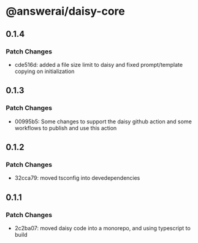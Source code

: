 # @answerai/daisy-core

## 0.1.4

### Patch Changes

- cde516d: added a file size limit to daisy and fixed prompt/template copying on initialization

## 0.1.3

### Patch Changes

- 00995b5: Some changes to support the daisy github action and some workflows to publish and use this action

## 0.1.2

### Patch Changes

- 32cca79: moved tsconfig into devedependencies

## 0.1.1

### Patch Changes

- 2c2ba07: moved daisy code into a monorepo, and using typescript to build
